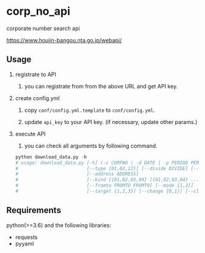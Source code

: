 # corp_no_api
corporate number search api

https://www.houjin-bangou.nta.go.jp/webapi/

## Usage

1. registrate to API

    1. you can registrate from from the above URL and get API key.

1. create config.yml

    1. copy `conf/config.yml.template` to `conf/config.yml`.

    1. update `api_key` to your API key. (if necessary, update other params.)

1. execute API

    1. you can check all arguments by following command.

    ```python
    python download_data.py -h
    # usage: download_data.py [-h] (-c CORPNO | -d DATE | -p PERIOD PERIOD | -n NAME)
    #                         [--type {01,02,12}] [--divide DIVIDE] [--history {0,1}]
    #                         [--address ADDRESS]
    #                         [--kind [{01,02,03,04} [{01,02,03,04} ...]]]
    #                         [--fromto FROMTO FROMTO] [--mode {1,2}]
    #                         [--target {1,2,3}] [--change {0,1}] [--close {0,1}]
    ```

## Requirements

python(>=3.6) and the following libraries:

* requests
* pyyaml
